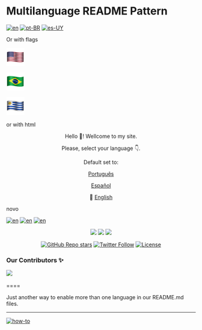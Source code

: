 # Multilanguage README Pattern

[![en](https://img.shields.io/badge/lang-en-red.svg)](https://github.com/m00sp/m00ltilinguas-readme-padrao/blob/main/README.md)
[![pt-BR](https://img.shields.io/badge/lang-pt--br-green.svg)](https://github.com/m00sp/m00ltilinguas-readme-padrao/blob/main/README.pt.md)
[![es-UY](https://img.shields.io/badge/lang-es-yellow.svg)](https://github.com/m00sp/m00ltilinguas-readme-padrao/blob/main/README.es.md)

Or with flags

[![en](/icons/usa-48.png)](https://github.com/m00sp/m00ltilinguas-readme-padrao/blob/main/README.md)

[![pt-BR](/icons/brasil-48.png)](https://github.com/m00sp/m00ltilinguas-readme-padrao/blob/main/README.pt.md)

[![es-UY](/icons/uy-48.png)](https://github.com/m00sp/m00ltilinguas-readme-padrao/blob/main/README.es.md)

or with html

<p align="center"> Hello 👋! Wellcome to my site.</p>
<p align="center"> Please, select your language 👇.</p>
<p align="center"> Default set to: </p>
<p align="center"><a class="button" href="https://github.com/m00sp/m00ltilinguas-readme-padrao/blob/main/README.pt.md">Português</a>
</p>
<p align="center"><a class="button" href="https://github.com/m00sp/m00ltilinguas-readme-padrao/blob/main/README.es.md">Español</a>
</p>
<p align="center">🔴 <a class="button" href="https://github.com/m00sp/m00ltilinguas-readme-padrao/blob/main/README.md">English</a>
</p>

novo

[![en](https://img.shields.io/badge/English-EB5406)](https://github.com/m00sp/m00ltilinguas-readme-padrao/blob/main/README.md)
[![en](https://img.shields.io/badge/Español-1c0000)](https://github.com/m00sp/m00ltilinguas-readme-padrao/blob/main/README.es.md)
[![en](https://img.shields.io/badge/Português-380000)](https://github.com/m00sp/m00ltilinguas-readme-padrao/blob/main/README.pt.md)

<div style="text-align: center;">

![](https://img.shields.io/badge/English-EB5406?style=for-the-badge&logoColor=white&logo=DocuSign)
![](https://img.shields.io/badge/Español-380000?style=for-the-badge&logoColor=white&logo=DocuSign)
![](https://img.shields.io/badge/Português-380000?style=for-the-badge&logoColor=white&logo=DocuSign)

</div>

<div align="center">
  <a href="https://github.com/mfts/papermark/stargazers"><img alt="GitHub Repo stars" src="https://img.shields.io/github/stars/mfts/papermark"></a>
  <a href="https://twitter.com/mfts0"><img alt="Twitter Follow" src="https://img.shields.io/twitter/follow/mfts0"></a>
  <a href="https://github.com/mfts/papermark/blob/main/LICENSE"><img alt="License" src="https://img.shields.io/badge/license-AGPLv3-purple"></a>
</div>


### Our Contributors ✨

<a href="https://github.com/m00sp/m00sp.github.io/graphs/contributors">
  <img src="https://contrib.rocks/image?repo=m00sp/m00sp.github.io" />
</a>


==== 

Just another way to enable more than one language in our README.md files.

---
[![how-to](https://img.shields.io/badge/how--to-use-blue.svg)](https://github.com/m00sp/m00ltilinguas-readme-padrao/blob/main/STEPS.md)
